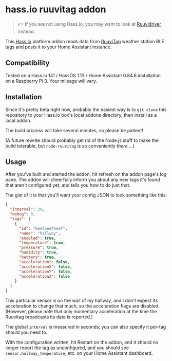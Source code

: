 hass.io ruuvitag addon
======================

> :point_right: If you are not using Hass.io, you may want to look at [Ruuvidriver](https://github.com/akx/ruuvidriver) instead.

This [Hass.io](https://www.home-assistant.io/hassio/) platform addon reads data from [RuuviTag](https://ruuvi.com/) weather station BLE tags and posts it to your Home Assistant instance.

Compatibility
-------------

Tested on a Hass.io 141 / HassOS 1.13 / Home Assistant 0.84.6 installation on a Raspberry Pi 3. Your mileage will vary.

Installation
------------

Since it's pretty beta right now, probably the easiest way is to `git clone` this repository to your Hass.io box's local addons directory, then install as a local addon.

The build process will take several minutes, so please be patient!

(A future rewrite should probably get rid of the Node.js stuff to make the build tolerable, but `node-ruuvitag` is so conveniently _there_ ...)

Usage
-----

After you've built and started the addon, hit refresh on the addon page's log pane.
The addon will cheerfully inform you about any new tags it's found that aren't configured yet, and tells you how to do just that.

The gist of it is that you'll want your config JSON to look something like this:

```json
{
  "interval": 30,
  "debug": 0,
  "tags": [
    {
      "id": "beefbeefbeef",
      "name": "hallway",
      "enabled": true,
      "temperature": true,
      "pressure": true,
      "humidity": true,
      "battery": true,
      "acceleration": false,
      "accelerationX": false,
      "accelerationY": false,
      "accelerationZ": false
    }
  ]
}
```

This particular sensor is on the wall of my hallway, and I don't expect its acceleration to change that much, so the acceleration flags are disabled. (However, please note that only momentary acceleration at the time the Ruuvitag broadcasts its data is reported.)

The global `interval` is measured in seconds; you can also specify it per-tag should you need to. 

With the configuration written, hit Restart on the addon, and it should no longer report the tag as unconfigured, and you should see `sensor.hallway_temperature`, etc. on your Home Assistant dashboard.

